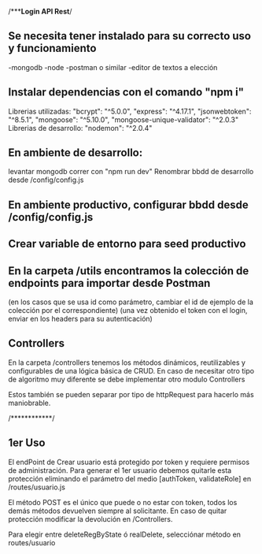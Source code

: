 /*********************Login API Rest******************/










## Se necesita tener instalado para su correcto uso y funcionamiento




-mongodb
-node
-postman o similar
-editor de textos a elección








## Instalar dependencias con el comando "npm i"
Librerias utilizadas:
    "bcrypt": "^5.0.0",
    "express": "^4.17.1",
    "jsonwebtoken": "^8.5.1",
    "mongoose": "^5.10.0",
    "mongoose-unique-validator": "^2.0.3"
Librerias de desarrollo:
    "nodemon": "^2.0.4"






## En ambiente de desarrollo:
levantar mongodb
correr con "npm run dev"
Renombrar bbdd de desarrollo desde /config/config.js








## En ambiente productivo, configurar bbdd desde /config/config.js
## Crear variable de entorno para seed productivo








## En la carpeta /utils encontramos la colección de endpoints para importar desde Postman
(en los casos que se usa id como parámetro, cambiar el id de ejemplo de la colección por el correspondiente)
(una vez obtenido el token con el login, enviar en los headers para su autenticación)




## Controllers
En la carpeta /controllers tenemos los métodos dinámicos, reutilizables y configurables de una lógica básica de CRUD. 
En caso de necesitar otro tipo de algoritmo muy diferente se debe implementar otro modulo Controllers 


Estos también se pueden separar por tipo de httpRequest para hacerlo más maniobrable.






/************/
## 1er Uso




El endPoint de Crear usuario está protegido por token y requiere permisos de administración.
Para generar el 1er usuario debemos quitarle esta protección eliminando el parámetro del medio [authToken, validateRole] en /routes/usuario.js


El método POST es el único que puede o no estar con token, todos los demás métodos devuelven siempre al solicitante.
En caso de quitar protección modificar la devolución en /Controllers.


Para elegir entre deleteRegByState ó realDelete, selecciónar método en routes/usuario